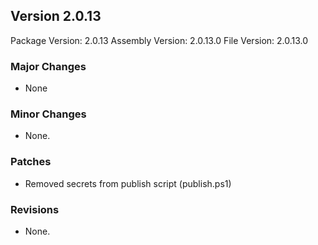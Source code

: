 Version 2.0.13
-----------------------
Package Version: 2.0.13
Assembly Version: 2.0.13.0
File Version: 2.0.13.0

### Major Changes
- None

### Minor Changes
- None.

### Patches
- Removed secrets from publish script (publish.ps1)

### Revisions
- None.
